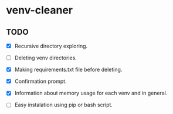 # venv-cleaner

## TODO
- [X] Recursive directory exploring.
- [ ] Deleting venv directories.
- [X] Making requirements.txt file before deleting.
- [X] Confirmation prompt.
- [X] Information about memory usage for each venv and in general.
- [ ] Easy instalation using pip or bash script.

